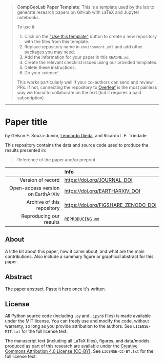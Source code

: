 > **CompGeoLab Paper Template:** This is a template used by the lab to generate
> research papers on GitHub with LaTeX and Jupyter notebooks.
>
> To use it:
> 1. Click on the ["Use this template"](https://github.com/compgeolab/paper-template/generate) button to create a new repository with the files from this template.
> 1. Replace repository name in `environment.yml` and add other packages you may need.
> 1. Add the information for your paper in this `README.md`.
> 1. Create the relevant checklist issues using our provided templates.
> 1. Delete these instructions.
> 1. Do your science!
>
> This works particularly well if your co-authors can send and review PRs. If not,
> connecting the repository to [Overleaf](https://www.overleaf.com) is the most
> painless way we found to collaborate on the text (but it requires a paid
> subscription).

---

# Paper title

by
Gelson F. Souza-Junior,
[Leonardo Uieda](https://leouieda.com),
and Ricardo I. F. Trindade

This repository contains the data and source code used to produce the results
presented in:

> Reference of the paper and/or preprint.

|  | Info |
|-:|:-----|
| Version of record | https://doi.org/JOURNAL_DOI |
| Open-access version on EarthArXiv | https://doi.org/EARTHARXIV_DOI |
| Archive of this repository | https://doi.org/FIGSHARE_ZENODO_DOI |
| Reproducing our results | [`REPRODUCING.md`](REPRODUCING.md) |

## About

A little bit about this paper, how it came about, and what are the main
contributions. Also include a summary figure or graphical abstract for this
paper.

## Abstract

The paper abstract. Paste it here once it's written.

## License

All Python source code (including `.py` and `.ipynb` files) is made available
under the MIT license. You can freely use and modify the code, without
warranty, so long as you provide attribution to the authors. See
`LICENSE-MIT.txt` for the full license text.

The manuscript text (including all LaTeX files), figures, and data/models
produced as part of this research are available under the [Creative Commons
Attribution 4.0 License (CC-BY)][cc-by]. See `LICENSE-CC-BY.txt` for the full
license text.

[cc-by]: https://creativecommons.org/licenses/by/4.0/
